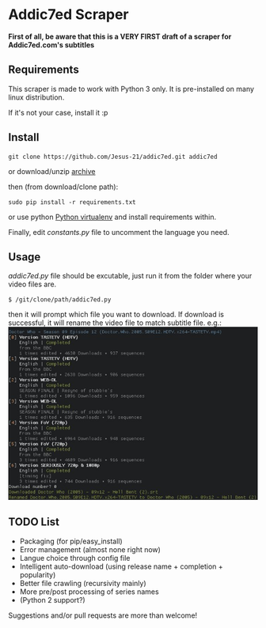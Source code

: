 # Addic7ed Scraper
**First of all, be aware that this is a VERY FIRST draft of a scraper for Addic7ed.com's subtitles**

## Requirements
This scraper is made to work with Python 3 only.
It is pre-installed on many linux distribution.

If it's not your case, install it :p

## Install

    git clone https://github.com/Jesus-21/addic7ed.git addic7ed

or download/unzip [archive](https://github.com/Jesus-21/addic7ed/archive/master.zip)

then (from download/clone path):

    sudo pip install -r requirements.txt
or use python [Python virtualenv](http://docs.python-guide.org/en/latest/dev/virtualenvs/) and install requirements within.

Finally, edit *constants.py* file to uncomment the language you need.

## Usage
*addic7ed.py* file should be excutable, just run it from the folder where your video files are.

    $ /git/clone/path/addic7ed.py

then it will prompt which file you want to download.
If download is successful, it will rename the video file to match subtitle file.
e.g.:
![Example](readme/capture.jpg)

## TODO List
 - Packaging (for pip/easy_install)
 - Error management (almost none right now)
 - Langue choice through config file
 - Intelligent auto-download (using release name + completion + popularity)
 - Better file crawling (recursivity mainly)
 - More pre/post processing of series names
 - (Python 2 support?)

Suggestions and/or pull requests are more than welcome!
